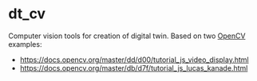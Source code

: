 # dt_cv
Computer vision tools for creation of digital twin. Based on two [OpenCV](https://opencv.org/) examples:
* https://docs.opencv.org/master/dd/d00/tutorial_js_video_display.html
* https://docs.opencv.org/master/db/d7f/tutorial_js_lucas_kanade.html
